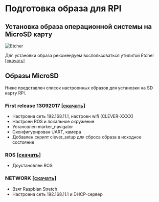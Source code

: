 # Подготовка образа для RPI

## Установка образа операционной системы на MicroSD карту
![Etcher](https://etcher.io/static/screenshot.gif)

Для установки образа рекомендуем воспользоваться утилитой Etcher [[скачать]](https://etcher.io/)

## Образы MicroSD
Ниже представлен список настроенных образов для установки на SD карту RPI.

### First release 13092017 [[скачать]](https://drive.google.com/open?id=0B3h5BTtcX6gwMWtnc3J6eHIyb2M)
* Настроена сеть 192.168.11.1, настроен wifi (CLEVER-XXXX)
* Настроен ROS и локальное окружение
* Установлен marker_navigator
* Сконфигурирован UART, камера
* Добавлен скрипт clever_setup для сброса образа в исходное состояние

### ROS [[скачать]](https://drive.google.com/open?id=0B3h5BTtcX6gwX1hXX21MZ1dZOUE)
* Доустановлен ROS

### NETWORK [[скачать]](https://drive.google.com/open?id=0B3h5BTtcX6gwMVYzU2tRckNoQjQ)
* Взят Raspbian Stretch
* Настроена сеть 192.168.11.1 и DHCP-сервер
